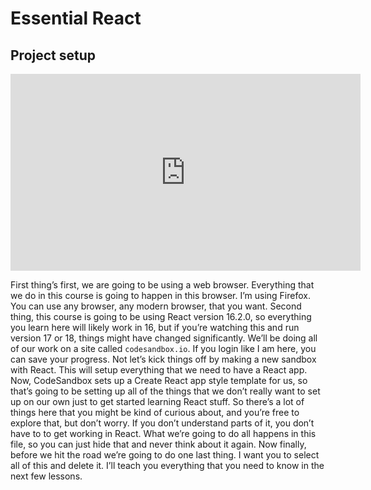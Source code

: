 <Head>
  <title>Learn React | Essential React > Project setup</title>
</Head>

# Essential React

## Project setup

<iframe width="560" height="315" src="https://www.youtube.com/embed/ndB8iOxrkFg" frameborder="0" allow="autoplay; encrypted-media" allowfullscreen></iframe>

First thing’s first, we are going to be using a web browser. Everything that we do in this course is going to happen in this browser. I’m using Firefox. You can use any browser, any modern browser, that you want. Second thing, this course is going to be using React version 16.2.0, so everything you learn here will likely work in 16, but if you’re watching this and run version 17 or 18, things might have changed significantly. We’ll be doing all of our work on a site called `codesandbox.io`. If you login like I am here, you can save your progress. Not let’s kick things off by making a new sandbox with React. This will setup everything that we need to have a React app. Now, CodeSandbox sets up a Create React app style template for us, so that’s going to be setting up all of the things that we don’t really want to set up on our own just to get started learning React stuff. So there’s a lot of things here that you might be kind of curious about, and you’re free to explore that, but don’t worry. If you don’t understand parts of it, you don’t have to to get working in React. What we’re going to do all happens in this file, so you can just hide that and never think about it again. Now finally, before we hit the road we’re going to do one last thing. I want you to select all of this and delete it. I’ll teach you everything that you need to know in the next few lessons.
